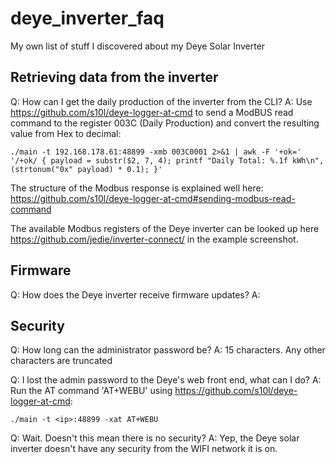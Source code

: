 # deye_inverter_faq
My own list of stuff I discovered about my Deye Solar Inverter

## Retrieving data from the inverter

Q: How can I get the daily production of the inverter from the CLI?
A: Use https://github.com/s10l/deye-logger-at-cmd to send a ModBUS read command to the register 003C (Daily Production) and convert the resulting value from Hex to decimal:

```
./main -t 192.168.178.61:48899 -xmb 003C0001 2>&1 | awk -F '+ok=' '/+ok/ { payload = substr($2, 7, 4); printf "Daily Total: %.1f kWh\n", (strtonum("0x" payload) * 0.1); }'
```

The structure of the Modbus response is explained well here: https://github.com/s10l/deye-logger-at-cmd#sending-modbus-read-command

The available Modbus registers of the Deye inverter can be looked up here https://github.com/jedie/inverter-connect/ in the example screenshot.

## Firmware

Q: How does the Deye inverter receive firmware updates?
A:

## Security

Q: How long can the administrator password be?
A: 15 characters. Any other characters are truncated

Q: I lost the admin password to the Deye's web front end, what can I do?
A: Run the AT command 'AT+WEBU' using https://github.com/s10l/deye-logger-at-cmd:

```
./main -t <ip>:48899 -xat AT+WEBU
```

Q: Wait. Doesn't this mean there is no security?
A: Yep, the Deye solar inverter doesn't have any security from the WIFI network it is on.


